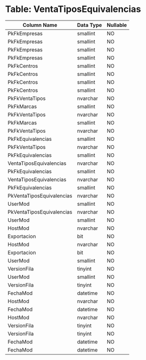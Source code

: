 # Table: VentaTiposEquivalencias

| Column Name | Data Type | Nullable |
|-------------|-----------|----------|
| PkFkEmpresas | smallint | NO |
| PkFkEmpresas | smallint | NO |
| PkFkEmpresas | smallint | NO |
| PkFkEmpresas | smallint | NO |
| PkFkCentros | smallint | NO |
| PkFkCentros | smallint | NO |
| PkFkCentros | smallint | NO |
| PkFkCentros | smallint | NO |
| PkFkVentaTipos | nvarchar | NO |
| PkFkMarcas | smallint | NO |
| PkFkVentaTipos | nvarchar | NO |
| PkFkMarcas | smallint | NO |
| PkFkVentaTipos | nvarchar | NO |
| PkFkEquivalencias | smallint | NO |
| PkFkVentaTipos | nvarchar | NO |
| PkFkEquivalencias | smallint | NO |
| VentaTiposEquivalencias | nvarchar | NO |
| PkFkEquivalencias | smallint | NO |
| VentaTiposEquivalencias | nvarchar | NO |
| PkFkEquivalencias | smallint | NO |
| PkVentaTiposEquivalencias | nvarchar | NO |
| UserMod | smallint | NO |
| PkVentaTiposEquivalencias | nvarchar | NO |
| UserMod | smallint | NO |
| HostMod | nvarchar | NO |
| Exportacion | bit | NO |
| HostMod | nvarchar | NO |
| Exportacion | bit | NO |
| UserMod | smallint | NO |
| VersionFila | tinyint | NO |
| UserMod | smallint | NO |
| VersionFila | tinyint | NO |
| FechaMod | datetime | NO |
| HostMod | nvarchar | NO |
| FechaMod | datetime | NO |
| HostMod | nvarchar | NO |
| VersionFila | tinyint | NO |
| VersionFila | tinyint | NO |
| FechaMod | datetime | NO |
| FechaMod | datetime | NO |
